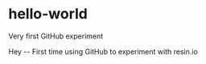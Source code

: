 # hello-world
Very first GitHub experiment

Hey -- First time using GitHub to experiment with resin.io

